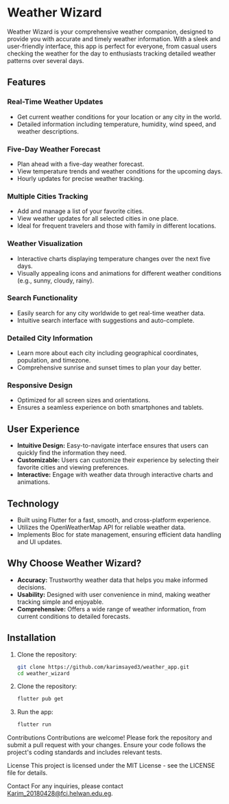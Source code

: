 # Weather Wizard

Weather Wizard is your comprehensive weather companion, designed to provide you with accurate and timely weather information. With a sleek and user-friendly interface, this app is perfect for everyone, from casual users checking the weather for the day to enthusiasts tracking detailed weather patterns over several days.

## Features

### Real-Time Weather Updates
- Get current weather conditions for your location or any city in the world.
- Detailed information including temperature, humidity, wind speed, and weather descriptions.

### Five-Day Weather Forecast
- Plan ahead with a five-day weather forecast.
- View temperature trends and weather conditions for the upcoming days.
- Hourly updates for precise weather tracking.

### Multiple Cities Tracking
- Add and manage a list of your favorite cities.
- View weather updates for all selected cities in one place.
- Ideal for frequent travelers and those with family in different locations.

### Weather Visualization
- Interactive charts displaying temperature changes over the next five days.
- Visually appealing icons and animations for different weather conditions (e.g., sunny, cloudy, rainy).

### Search Functionality
- Easily search for any city worldwide to get real-time weather data.
- Intuitive search interface with suggestions and auto-complete.

### Detailed City Information
- Learn more about each city including geographical coordinates, population, and timezone.
- Comprehensive sunrise and sunset times to plan your day better.

### Responsive Design
- Optimized for all screen sizes and orientations.
- Ensures a seamless experience on both smartphones and tablets.

## User Experience

- **Intuitive Design:** Easy-to-navigate interface ensures that users can quickly find the information they need.
- **Customizable:** Users can customize their experience by selecting their favorite cities and viewing preferences.
- **Interactive:** Engage with weather data through interactive charts and animations.

## Technology

- Built using Flutter for a fast, smooth, and cross-platform experience.
- Utilizes the OpenWeatherMap API for reliable weather data.
- Implements Bloc for state management, ensuring efficient data handling and UI updates.

## Why Choose Weather Wizard?

- **Accuracy:** Trustworthy weather data that helps you make informed decisions.
- **Usability:** Designed with user convenience in mind, making weather tracking simple and enjoyable.
- **Comprehensive:** Offers a wide range of weather information, from current conditions to detailed forecasts.

## Installation

1. Clone the repository:
   ```sh
   git clone https://github.com/karimsayed3/weather_app.git
   cd weather_wizard
   
2. Clone the repository:
   ```sh
   flutter pub get
   
3. Run the app:
   ```sh
   flutter run

Contributions
Contributions are welcome! Please fork the repository and submit a pull request with your changes. Ensure your code follows the project's coding standards and includes relevant tests.

License
This project is licensed under the MIT License - see the LICENSE file for details.

Contact
For any inquiries, please contact Karim_20180428@fci.helwan.edu.eg.
